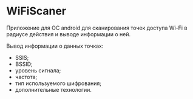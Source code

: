 # WiFiScaner
Приложение для ОС android для сканирования точек доступа Wi-Fi в радиусе действия и выводе информации о ней.

Вывод информации о данных точках: 
- SSIS;
- BSSID; 
- уровень сигнала; 
- частота; 
- тип используемого шифрования; 
- дополнительные технологии.
